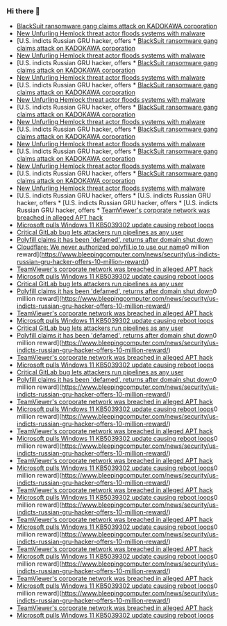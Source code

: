 ### Hi there 👋

<!--START_SECTION:feed-->
* [BlackSuit ransomware gang claims attack on KADOKAWA corporation](https://www.bleepingcomputer.com/news/security/blacksuit-ransomware-gang-claims-attack-on-kadokawa-corporation/)
* [New Unfurling Hemlock threat actor floods systems with malware](https://www.bleepingcomputer.com/news/security/new-unfurling-hemlock-threat-actor-floods-systems-with-malware/)
* [U.S. indicts Russian GRU hacker, offers * [BlackSuit ransomware gang claims attack on KADOKAWA corporation](https://www.bleepingcomputer.com/news/security/blacksuit-ransomware-gang-claims-attack-on-kadokawa-corporation/)
* [New Unfurling Hemlock threat actor floods systems with malware](https://www.bleepingcomputer.com/news/security/new-unfurling-hemlock-threat-actor-floods-systems-with-malware/)
* [U.S. indicts Russian GRU hacker, offers * [BlackSuit ransomware gang claims attack on KADOKAWA corporation](https://www.bleepingcomputer.com/news/security/blacksuit-ransomware-gang-claims-attack-on-kadokawa-corporation/)
* [New Unfurling Hemlock threat actor floods systems with malware](https://www.bleepingcomputer.com/news/security/new-unfurling-hemlock-threat-actor-floods-systems-with-malware/)
* [U.S. indicts Russian GRU hacker, offers * [BlackSuit ransomware gang claims attack on KADOKAWA corporation](https://www.bleepingcomputer.com/news/security/blacksuit-ransomware-gang-claims-attack-on-kadokawa-corporation/)
* [New Unfurling Hemlock threat actor floods systems with malware](https://www.bleepingcomputer.com/news/security/new-unfurling-hemlock-threat-actor-floods-systems-with-malware/)
* [U.S. indicts Russian GRU hacker, offers * [BlackSuit ransomware gang claims attack on KADOKAWA corporation](https://www.bleepingcomputer.com/news/security/blacksuit-ransomware-gang-claims-attack-on-kadokawa-corporation/)
* [New Unfurling Hemlock threat actor floods systems with malware](https://www.bleepingcomputer.com/news/security/new-unfurling-hemlock-threat-actor-floods-systems-with-malware/)
* [U.S. indicts Russian GRU hacker, offers * [BlackSuit ransomware gang claims attack on KADOKAWA corporation](https://www.bleepingcomputer.com/news/security/blacksuit-ransomware-gang-claims-attack-on-kadokawa-corporation/)
* [New Unfurling Hemlock threat actor floods systems with malware](https://www.bleepingcomputer.com/news/security/new-unfurling-hemlock-threat-actor-floods-systems-with-malware/)
* [U.S. indicts Russian GRU hacker, offers * [BlackSuit ransomware gang claims attack on KADOKAWA corporation](https://www.bleepingcomputer.com/news/security/blacksuit-ransomware-gang-claims-attack-on-kadokawa-corporation/)
* [New Unfurling Hemlock threat actor floods systems with malware](https://www.bleepingcomputer.com/news/security/new-unfurling-hemlock-threat-actor-floods-systems-with-malware/)
* [U.S. indicts Russian GRU hacker, offers * [BlackSuit ransomware gang claims attack on KADOKAWA corporation](https://www.bleepingcomputer.com/news/security/blacksuit-ransomware-gang-claims-attack-on-kadokawa-corporation/)
* [New Unfurling Hemlock threat actor floods systems with malware](https://www.bleepingcomputer.com/news/security/new-unfurling-hemlock-threat-actor-floods-systems-with-malware/)
* [U.S. indicts Russian GRU hacker, offers * [U.S. indicts Russian GRU hacker, offers * [U.S. indicts Russian GRU hacker, offers * [U.S. indicts Russian GRU hacker, offers * [TeamViewer's corporate network was breached in alleged APT hack](https://www.bleepingcomputer.com/news/security/teamviewers-corporate-network-was-breached-in-alleged-apt-hack/)
* [Microsoft pulls Windows 11 KB5039302 update causing reboot loops](https://www.bleepingcomputer.com/news/microsoft/microsoft-pulls-june-windows-11-kb5039302-update-causing-repeated-restarts/)
* [Critical GitLab bug lets attackers run pipelines as any user](https://www.bleepingcomputer.com/news/security/critical-gitlab-bug-lets-attackers-run-pipelines-as-any-user/)
* [Polyfill claims it has been 'defamed', returns after domain shut down](https://www.bleepingcomputer.com/news/security/polyfill-claims-it-has-been-defamed-returns-after-domain-shut-down/)
* [Cloudflare: We never authorized polyfill.io to use our name](https://www.bleepingcomputer.com/news/security/cloudflare-we-never-authorized-polyfillio-to-use-our-name/)0 million reward](https://www.bleepingcomputer.com/news/security/us-indicts-russian-gru-hacker-offers-10-million-reward/)
* [TeamViewer's corporate network was breached in alleged APT hack](https://www.bleepingcomputer.com/news/security/teamviewers-corporate-network-was-breached-in-alleged-apt-hack/)
* [Microsoft pulls Windows 11 KB5039302 update causing reboot loops](https://www.bleepingcomputer.com/news/microsoft/microsoft-pulls-june-windows-11-kb5039302-update-causing-repeated-restarts/)
* [Critical GitLab bug lets attackers run pipelines as any user](https://www.bleepingcomputer.com/news/security/critical-gitlab-bug-lets-attackers-run-pipelines-as-any-user/)
* [Polyfill claims it has been 'defamed', returns after domain shut down](https://www.bleepingcomputer.com/news/security/polyfill-claims-it-has-been-defamed-returns-after-domain-shut-down/)0 million reward](https://www.bleepingcomputer.com/news/security/us-indicts-russian-gru-hacker-offers-10-million-reward/)
* [TeamViewer's corporate network was breached in alleged APT hack](https://www.bleepingcomputer.com/news/security/teamviewers-corporate-network-was-breached-in-alleged-apt-hack/)
* [Microsoft pulls Windows 11 KB5039302 update causing reboot loops](https://www.bleepingcomputer.com/news/microsoft/microsoft-pulls-june-windows-11-kb5039302-update-causing-repeated-restarts/)
* [Critical GitLab bug lets attackers run pipelines as any user](https://www.bleepingcomputer.com/news/security/critical-gitlab-bug-lets-attackers-run-pipelines-as-any-user/)
* [Polyfill claims it has been 'defamed', returns after domain shut down](https://www.bleepingcomputer.com/news/security/polyfill-claims-it-has-been-defamed-returns-after-domain-shut-down/)0 million reward](https://www.bleepingcomputer.com/news/security/us-indicts-russian-gru-hacker-offers-10-million-reward/)
* [TeamViewer's corporate network was breached in alleged APT hack](https://www.bleepingcomputer.com/news/security/teamviewers-corporate-network-was-breached-in-alleged-apt-hack/)
* [Microsoft pulls Windows 11 KB5039302 update causing reboot loops](https://www.bleepingcomputer.com/news/microsoft/microsoft-pulls-june-windows-11-kb5039302-update-causing-repeated-restarts/)
* [Critical GitLab bug lets attackers run pipelines as any user](https://www.bleepingcomputer.com/news/security/critical-gitlab-bug-lets-attackers-run-pipelines-as-any-user/)
* [Polyfill claims it has been 'defamed', returns after domain shut down](https://www.bleepingcomputer.com/news/security/polyfill-claims-it-has-been-defamed-returns-after-domain-shut-down/)0 million reward](https://www.bleepingcomputer.com/news/security/us-indicts-russian-gru-hacker-offers-10-million-reward/)
* [TeamViewer's corporate network was breached in alleged APT hack](https://www.bleepingcomputer.com/news/security/teamviewers-corporate-network-was-breached-in-alleged-apt-hack/)
* [Microsoft pulls Windows 11 KB5039302 update causing reboot loops](https://www.bleepingcomputer.com/news/microsoft/microsoft-pulls-june-windows-11-kb5039302-update-causing-repeated-restarts/)0 million reward](https://www.bleepingcomputer.com/news/security/us-indicts-russian-gru-hacker-offers-10-million-reward/)
* [TeamViewer's corporate network was breached in alleged APT hack](https://www.bleepingcomputer.com/news/security/teamviewers-corporate-network-was-breached-in-alleged-apt-hack/)
* [Microsoft pulls Windows 11 KB5039302 update causing reboot loops](https://www.bleepingcomputer.com/news/microsoft/microsoft-pulls-june-windows-11-kb5039302-update-causing-repeated-restarts/)0 million reward](https://www.bleepingcomputer.com/news/security/us-indicts-russian-gru-hacker-offers-10-million-reward/)
* [TeamViewer's corporate network was breached in alleged APT hack](https://www.bleepingcomputer.com/news/security/teamviewers-corporate-network-was-breached-in-alleged-apt-hack/)
* [Microsoft pulls Windows 11 KB5039302 update causing reboot loops](https://www.bleepingcomputer.com/news/microsoft/microsoft-pulls-june-windows-11-kb5039302-update-causing-repeated-restarts/)0 million reward](https://www.bleepingcomputer.com/news/security/us-indicts-russian-gru-hacker-offers-10-million-reward/)
* [TeamViewer's corporate network was breached in alleged APT hack](https://www.bleepingcomputer.com/news/security/teamviewers-corporate-network-was-breached-in-alleged-apt-hack/)
* [Microsoft pulls Windows 11 KB5039302 update causing reboot loops](https://www.bleepingcomputer.com/news/microsoft/microsoft-pulls-june-windows-11-kb5039302-update-causing-repeated-restarts/)0 million reward](https://www.bleepingcomputer.com/news/security/us-indicts-russian-gru-hacker-offers-10-million-reward/)
* [TeamViewer's corporate network was breached in alleged APT hack](https://www.bleepingcomputer.com/news/security/teamviewers-corporate-network-was-breached-in-alleged-apt-hack/)
* [Microsoft pulls Windows 11 KB5039302 update causing reboot loops](https://www.bleepingcomputer.com/news/microsoft/microsoft-pulls-june-windows-11-kb5039302-update-causing-repeated-restarts/)0 million reward](https://www.bleepingcomputer.com/news/security/us-indicts-russian-gru-hacker-offers-10-million-reward/)
* [TeamViewer's corporate network was breached in alleged APT hack](https://www.bleepingcomputer.com/news/security/teamviewers-corporate-network-was-breached-in-alleged-apt-hack/)
* [Microsoft pulls Windows 11 KB5039302 update causing reboot loops](https://www.bleepingcomputer.com/news/microsoft/microsoft-pulls-june-windows-11-kb5039302-update-causing-repeated-restarts/)0 million reward](https://www.bleepingcomputer.com/news/security/us-indicts-russian-gru-hacker-offers-10-million-reward/)
* [TeamViewer's corporate network was breached in alleged APT hack](https://www.bleepingcomputer.com/news/security/teamviewers-corporate-network-was-breached-in-alleged-apt-hack/)
* [Microsoft pulls Windows 11 KB5039302 update causing reboot loops](https://www.bleepingcomputer.com/news/microsoft/microsoft-pulls-june-windows-11-kb5039302-update-causing-repeated-restarts/)0 million reward](https://www.bleepingcomputer.com/news/security/us-indicts-russian-gru-hacker-offers-10-million-reward/)
* [TeamViewer's corporate network was breached in alleged APT hack](https://www.bleepingcomputer.com/news/security/teamviewers-corporate-network-was-breached-in-alleged-apt-hack/)
* [Microsoft pulls Windows 11 KB5039302 update causing reboot loops](https://www.bleepingcomputer.com/news/microsoft/microsoft-pulls-june-windows-11-kb5039302-update-causing-repeated-restarts/)
<!--END_SECTION:feed-->

<!--
**frankenk/frankenk** is a ✨ _special_ ✨ repository because its `README.md` (this file) appears on your GitHub profile.

Here are some ideas to get you started:

- 🔭 I’m currently working on ...
- 🌱 I’m currently learning ...
- 👯 I’m looking to collaborate on ...
- 🤔 I’m looking for help with ...
- 💬 Ask me about ...
- 📫 How to reach me: ...
- 😄 Pronouns: ...
- ⚡ Fun fact: ...
-->



